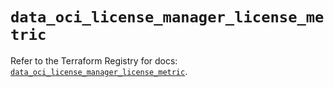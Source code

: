 # `data_oci_license_manager_license_metric`

Refer to the Terraform Registry for docs: [`data_oci_license_manager_license_metric`](https://registry.terraform.io/providers/oracle/oci/6.18.0/docs/data-sources/license_manager_license_metric).
